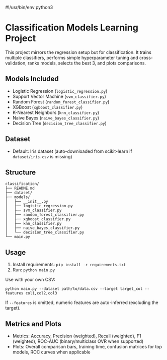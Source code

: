 #!/usr/bin/env python3
# Classification Models Learning Project

This project mirrors the regression setup but for classification. It trains multiple classifiers, performs simple hyperparameter tuning and cross-validation, ranks models, selects the best 3, and plots comparisons.

## Models Included
- Logistic Regression (`logistic_regression.py`)
- Support Vector Machine (`svm_classifier.py`)
- Random Forest (`random_forest_classifier.py`)
- XGBoost (`xgboost_classifier.py`)
- K-Nearest Neighbors (`knn_classifier.py`)
- Naive Bayes (`naive_bayes_classifier.py`)
- Decision Tree (`decision_tree_classifier.py`)

## Dataset
- Default: Iris dataset (auto-downloaded from scikit-learn if `dataset/iris.csv` is missing)

## Structure
```
classification/
├── README.md
├── dataset/
├── models/
│   ├── __init__.py
│   ├── logistic_regression.py
│   ├── svm_classifier.py
│   ├── random_forest_classifier.py
│   ├── xgboost_classifier.py
│   ├── knn_classifier.py
│   ├── naive_bayes_classifier.py
│   └── decision_tree_classifier.py
└── main.py
```

## Usage
1. Install requirements: `pip install -r requirements.txt`
2. Run: `python main.py`

Use with your own CSV:
```
python main.py --dataset path/to/data.csv --target target_col --features col1,col2,col3
```

If `--features` is omitted, numeric features are auto-inferred (excluding the target).

## Metrics and Plots
- Metrics: Accuracy, Precision (weighted), Recall (weighted), F1 (weighted), ROC-AUC (binary/multiclass OVR when supported)
- Plots: Overall comparison bars, training time, confusion matrices for top models, ROC curves when applicable


